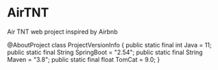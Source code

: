 # AirTNT
Air TNT web project inspired by Airbnb


@AboutProject
class ProjectVersionInfo {
  public static final int Java =  11;
  public static final String SpringBoot = "2.54";
  public static final String Maven  = "3.8";
  public static final float TomCat = 9.0;
}



